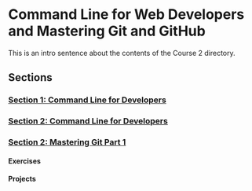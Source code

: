 # Command Line for Web Developers and Mastering Git and GitHub
This is an intro sentence about the contents of the Course 2 directory.

## Sections

### [Section 1: Command Line for Developers](Section-01-Command-Line-for-Developers)
### [Section 2: Command Line for Developers](Section-02-Command-Line-for-Developers)

### [Section 2: Mastering Git Part 1](Section-02-Mastering-Git-Part-1)


#### Exercises


#### Projects
